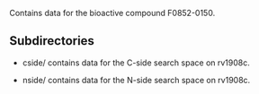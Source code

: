 Contains data for the bioactive compound F0852-0150.

## Subdirectories

- cside/ contains data for the C-side search space on rv1908c.

- nside/ contains data for the N-side search space on rv1908c.

